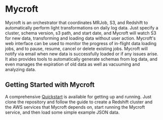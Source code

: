 Mycroft
=======
Mycroft is an orchestrator that coordinates MRJob, S3, and Redshift to automatically perform light transformations on daily log data.  Just specify a cluster, schema version, s3 path, and start date, and Mycroft will watch S3 for new data, transforming and loading data without user action.  Mycroft's web interface can be used to monitor the progress of in-flight data loading jobs, and to pause, resume, cancel or delete existing jobs.  Mycroft will notify via email when new data is successfully loaded or if any issues arise.  It also provides tools to automatically generate schemas from log data, and even manages the expiration of old data as well as vacuuming and analyzing data.

Getting Started with Mycroft
----------------------------
A comprehensive [Quickstart](https://docs.google.com/document/u/0/d/14PgUJI5fHKm_NReuNxn_ij68zrSET_JiBCwY-Ktu2q8/pub) is available for getting up and running.  Just clone the repository and follow the guide to create a Redshift cluster and the AWS services that Mycroft depends on, start running the Mycroft service, and then load some simple example JSON data.
